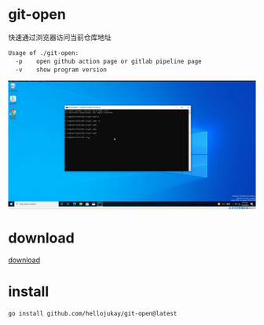 # git-open
快速通过浏览器访问当前仓库地址
```bash
Usage of ./git-open:
  -p    open github action page or gitlab pipeline page
  -v    show program version
```
![demo](demo.gif)
# download
[download](https://github.com/hellojukay/git-open/releases)
# install
```bash
go install github.com/hellojukay/git-open@latest
```
